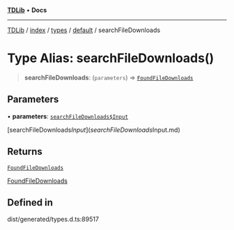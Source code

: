 [**TDLib**](../../../../../../README.md) • **Docs**

***

[TDLib](../../../../../../modules.md) / [index](../../../../../README.md) / [types](../../../README.md) / [default](../README.md) / searchFileDownloads

# Type Alias: searchFileDownloads()

> **searchFileDownloads**: (`parameters`) => [`FoundFileDownloads`](FoundFileDownloads.md)

## Parameters

• **parameters**: [`searchFileDownloads$Input`](searchFileDownloads$Input.md)

[searchFileDownloads$Input](searchFileDownloads$Input.md)

## Returns

[`FoundFileDownloads`](FoundFileDownloads.md)

[FoundFileDownloads](FoundFileDownloads.md)

## Defined in

dist/generated/types.d.ts:89517
